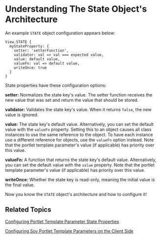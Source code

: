 # Understanding The State Object's Architecture [](id=understanding-the-state-object-architecture)

An example `STATE` object configuration appears below:

    View.STATE {
      myStateProperty: {
        setter: 'setterFunction',
        validator: val => val === expected value,
        value: default value,
        valueFn: val => default value,
        writeOnce: true
      }
    }
 
State properties have these configuration options:

**setter:** Normalizes the state key's value. The setter function receives the
new value that was set and return the value that should be stored.

**validator:** Validates the state key's value. When it returns `false`, the new
value is ignored.

**value:** The state key's default value. Alternatively, you can set the default 
value with the `valueFn` property. Setting this to an object causes 
all class instances to use the same reference to the object. To have each 
instance use a different reference for objects, use the `valueFn` option instead. 
Note that the portlet template parameter's value (if applicable) has 
priority over this value.

**valueFn:** A function that returns the state key's default value. 
Alternatively, you can set the default value with the `value` property. Note 
that the portlet template parameter's value (if applicable) has priority 
over this value.

**writeOnce:** Whether the state key is read-only, meaning the initial value is 
the final value.

Now you know the `STATE` object's architecture and how to configure it!

## Related Topics [](id=related-topics)

[Configuring Portlet Template Parameter State Properties](/develop/tutorials/-/knowledge_base/7-1/configuring-portlet-template-parameter-state-properties)

[Configuring Soy Portlet Template Parameters on the Client Side](/develop/tutorials/-/knowledge_base/7-1/configuring-soy-portlet-template-parameters-on-the-client-side)
